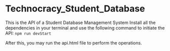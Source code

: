 # Technocracy_Student_Database
This is the API of a Student Database Management System
Install all the dependencies in your terminal and use the following command to initiate the API:
```npm run devStart```

After this, you may run the api.html file to perform the operations.
